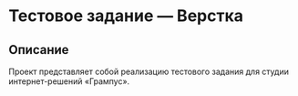 # Тестовое задание — Верстка

## Описание

Проект представляет собой реализацию тестового задания для студии интернет-решений «Грампус».

